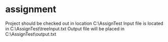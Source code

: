 # assignment
Project should be checked out in location C:\AssignTest
Input file is located in C:\AssignTest\treeInput.txt
Output file will be placed in C:\AssignTest\output.txt
